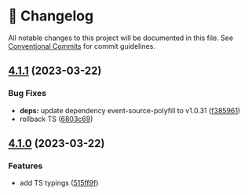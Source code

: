 <!-- markdownlint-disable --><!-- textlint-disable -->

# 📓 Changelog

All notable changes to this project will be documented in this file. See
[Conventional Commits](https://conventionalcommits.org) for commit guidelines.

## [4.1.1](https://github.com/sanity-io/eventsource/compare/v4.1.0...v4.1.1) (2023-03-22)

### Bug Fixes

- **deps:** update dependency event-source-polyfill to v1.0.31 ([f385961](https://github.com/sanity-io/eventsource/commit/f385961a3dd8e51a233112664fd9fcdffc94f827))
- rollback TS ([6803c69](https://github.com/sanity-io/eventsource/commit/6803c692b7c47850fc23a47b29416f7d1b70e8c2))

## [4.1.0](https://github.com/sanity-io/eventsource/compare/v4.0.0...v4.1.0) (2023-03-22)

### Features

- add TS typings ([515ff9f](https://github.com/sanity-io/eventsource/commit/515ff9fc81e7059d0080015da5d04fafd8f271ba))
